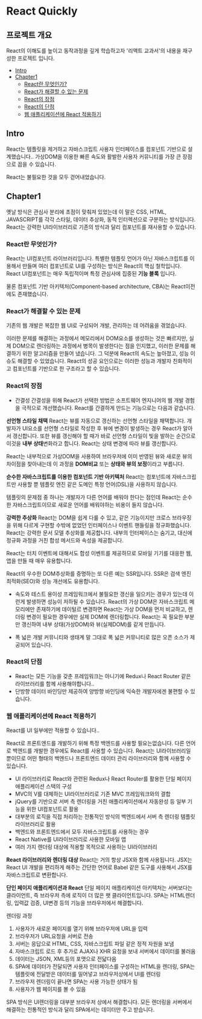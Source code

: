 # React Quickly

## 프로젝트 개요

React의 이해도를 높이고 동작과정을 깊게 학습하고자 '리액트 교과서'의 내용을 재구성한 프로젝트 입니다.

- [Intro](#intro)
- [Chapter1](#chapter1)
  - [React란 무엇인가?](#1)
  - [React가 해결할 수 있는 문제](#2)
  - [React의 장점](#3)
  - [React의 단점](#4)
  - [웹 애플리케이션에 React 적용하기](#5)

## Intro

React는 템플릿을 제거하고 자바스크립트 사용자 인터페이스를 컴포넌트 기반으로 설계했습니다..
가상DOM을 이용한 빠른 속도와 활발한 사용자 커뮤니티를 가장 큰 장점으로 꼽을 수 있습니다.

React는 불필요한 것을 모두 걷어내었습니다.

## Chapter1

옛날 방식은 관심사 분리에 초점이 맞춰져 있었는데 이 말은 CSS, HTML, JAVASCRIPT를 각각 스타일, 데이터 추상화, 동적 인터렉션으로 구분하는 방식입니다.
React는 강력한 UI라이브러리로 기존의 방식과 달리 컴포넌트를 재사용할 수 있습니다.

### React란 무엇인가?

React는 UI컴포넌트 라이브러리입니다. 특별한 템플릿 언어가 아닌 자바스크립트를 이용해서 만들며 여러 컴포넌트로 UI를 구성하는 방식은 React의 핵심 철학입니다.
React UI컴포넌트는 매우 독립적이며 특정 관심사에 집중된 **기능 블록** 입니다.

물론 컴포넌트 기반 아키텍처(Component-based architecture, CBA)는 React이전에도 존재했습니다.

### React가 해결할 수 있는 문제

기존의 웹 개발은 복잡한 웹 UI로 구성되어 개발, 관리하는 데 어려움을 겪었습니다.

이러한 문제를 해결하는 과정에서 메모리에서 DOM요소를 생성하는 것은 빠르지만, 실제 DOM으로 렌더링하는 과정에서 병목이 발생한다는 점을 인지했고, 이러한 문제를 해결하기 위한 알고리즘을 만들어 냈습니다.
그 덕분에 React의 속도는 높아졌고, 성능 이슈도 해결할 수 있었습니다. React의 성공 요인으로는 이러한 성능과 개발자 친화적이고 컴포넌트를 기반으로 한 구조라고 할 수 있습니다.

### React의 장점

- 간결성
  간결성을 위해 React가 선택한 방법은 소프트웨어 엔지니어의 웹 개발 경험을 극적으로 개선했습니다. React를 간결하게 만드는 기능으로는 다음과 같습니다.

**선언형 스타일 채택**
React는 뷰를 자동으로 갱신하는 선언형 스타일을 채택합니다. 개발자가 UI요소를 선언형 스타일로 작성한 후 뷰에 변경이 발생하는 경우 React가 알아서 갱신합니다. 또한 뷰를 갱신해야 할 때가 바로 선언형 스타일이 빛을 발하는 순간으로 이것을 **내부 상태**변화라고 합니다.
React는 상태 변경에 따라 뷰를 갱신합니다.

React는 내부적으로 가상DOM을 사용하여 브라우저에 이미 반영된 뷰와 새로운 뷰의 차이점을 찾아내는데 이 과정을 **DOM비교** 또는 **상태와 뷰의 보정**이라고 부릅니다.

**순수한 자바스크립트를 이용한 컴포넌트 기반 아키텍처**
React는 컴포넌트에 자바스크립트만 사용할 뿐 템플릿 엔진 같은 도메인 특정 언어(DSL)을 사용하지 않습니다.

템플릿의 문제점 중 하나는 개발자가 다른 언어를 배워야 한다는 점인데 React는 순수한 자바스크립트이므로 새로운 언어를 배워야하는 비용이 들지 않습니다.

**강력한 추상화**
React는 DOM을 쉽게 다룰 수 있고, 같은 기능이지만 크로스 브라우징을 위해 다르게 구현할 수밖에 없었던 인터페이스나 이벤트 핸들링을 정규화했습니다. React는 강력한 문서 모델 추상화를 제공합니다.
내부의 인터페이스는 숨기고, 대신에 정규화 과정을 거친 합성 메서드와 속성을 제공합니다.

React는 터치 이벤트에 대해서도 합성 이벤트를 제공하므로 모바일 기기를 대응한 웹, 앱을 만들 때 매우 유용합니다.

React의 우수한 DOM추상화를 증명하는 또 다른 예는 SSR입니다. SSR은 검색 엔진 최적화(SEO)와 성능 개선에도 유용합니다.

- 속도와 테스트 용이성
  프레임워크에서 불필요한 갱신을 일으키는 경우가 있는데 이런게 발생하면 성능이 저하될 수 있습니다. React의 가상 DOM은 자바스크립트 메모리에만 존재하기에 데이털르 변경하면 React는 가상 DOM을 먼저 비교하고,
  렌더링 변경이 필요한 경우에만 실제 DOM에 렌더링합니다.
  React는 꼭 필요한 부분만 갱신하여 내부 상태(가상DOM)와 뷰(실제DOM)를 같게 만듭니다.

- 폭 넓은 개발 커뮤니티와 생태계
  말 그대로 폭 넓은 커뮤니티로 많은 오픈 소스가 제공되어 있습니다.

### React의 단점

- React는 모든 기능을 갖춘 프레임워크는 아니기에 Redux나 React Router 같은 라이브러리를 함께 사용해야합니다..
- 단방향 데이터 바인딩만 제공하여 양방향 바인딩에 익숙한 개발자에겐 불편할 수 있습니다.

### 웹 애플리케이션에 React 적용하기

React를 UI 일부에만 적용할 수 있습니다..

React로 프론트엔드를 개발하기 위해 특정 백엔드를 사용할 필요는없습니다. 다른 언어로 백엔드를 개발한 경우에도 React를 사용할 수 있습니다.
React는 UI라이브러리일 뿐이므로 어떤 형태의 백엔드나 프론트엔드 데이터 관리 라이브러리와 함께 사용할 수 있습니다.

- UI 라이브러리로 React와 관련된 Redux나 React Router를 활용한 단일 페이지 애플리케이션 스택의 구성
- MVC의 V를 대체하는 UI라이브러리로 기존 MVC 프레임워크와의 결합
- jQuery를 기반으로 서버 측 렌더링을 거친 애플리케이션에서 자동완성 등 일부 기능을 위한 UI컴포넌트로 활용
- 대부분의 로직을 직접 처리하는 전통적인 방식의 백엔드에서 서버 측 렌더링 템플릿 라이브러리로 활용
- 백엔드와 프론트엔드에서 모두 자바스크립트를 사용하는 경우
- React Native를 UI라이브러리로 사용한 모바일 앱
- 여러 가지 렌더링 대상에 적용할 목적으로 사용하는 UI라이브러리

**React 라이브러리와 렌더링 대상**
React는 거의 항상 JSX와 함께 사용됩니다. JSX는 React UI 개발을 편리하게 해주는 간단한 언어로 Babel 같은 도구를 사용해서 JSX를 자바스크립트로 변환합니다.

**단인 페이지 애플리케이션과 React**
단일 페이지 애플리케이션 아키텍처는 서버보다는 클라이언트, 즉 브라우저 측에 로직이 더 많은 팻 클라이언트입니다. SPA는 HTML렌더링, 입력값 검증, UI변경 등의 기능을 브라우저에서 해결합니다.

렌더링 과정

1. 사용자가 새로운 페이지를 열기 위해 브라우저에 URL을 입력
2. 브라우저가 URL요청을 서버로 전송
3. 서버는 응답으로 HTML, CSS, 자바스크립트 파일 같은 정적 자원을 보냄
4. 자바스크립트 로드 후 추가로 AJAX나 XHR 요청을 보내 서버에서 데이터를 불러옴
5. 데이터는 JSON, XML등의 포맷으로 전닯다음
6. SPA에 데이터가 전달되면 사용자 인터페이스를 구성하는 HTML을 렌더링, SPA는 템플릿에 전달받은 데이터를 밀어넣고 브라우저상에서 UI를 렌더링
7. 브라우저 렌더링이 끝나면 SPA는 사용 가능한 상태가 됨
8. 사용자가 웹 페이지를 볼 수 있음

SPA 방식은 UI렌더링을 대부분 브라우저 상에서 해결합니다. 모든 렌더링을 서버에서 해결하는 전통적인 방식과 달리 SPA에서는 데이터만 주고 받습니다.
